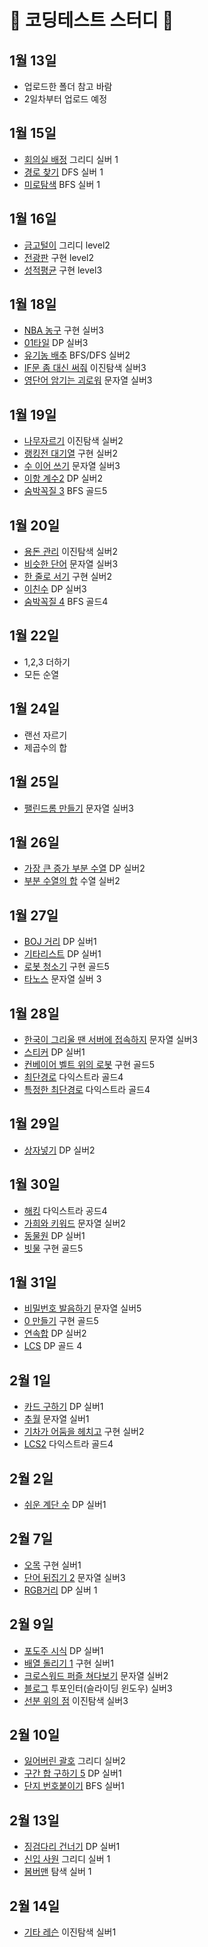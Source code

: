 #  📒 코딩테스트 스터디 📒

## 1월 13일
- 업로드한 폴더 참고 바람
- 2일차부터 업로드 예정

## 1월 15일
- [회의실 배정](https://www.acmicpc.net/problem/1931) 그리디 실버 1
- [경로 찾기](https://www.acmicpc.net/problem/11403) DFS 실버 1
- [미로탐색](https://www.acmicpc.net/problem/2178) BFS 실버 1

## 1월 16일
- [금고털이](https://softeer.ai/practice/info.do?idx=1&eid=395) 그리디 level2
- [전광판](https://softeer.ai/practice/info.do?idx=1&eid=624) 구현 level2
- [성적평균](https://softeer.ai/practice/info.do?idx=1&eid=389&sw_prbl_sbms_sn=100153) 구현 level3

## 1월 18일
- [NBA 농구](https://www.acmicpc.net/problem/2852) 구현 실버3
- [01타일](https://www.acmicpc.net/problem/1904) DP 실버3
- [유기농 배추](https://www.acmicpc.net/problem/1012) BFS/DFS 실버2
- [IF문 좀 대신 써줘](https://www.acmicpc.net/problem/19637) 이진탐색 실버3
- [영단어 암기는 괴로워](https://www.acmicpc.net/problem/20920) 문자열 실버3

## 1월 19일
 - [나무자르기](https://www.acmicpc.net/problem/2805) 이진탐색 실버2
 - [랭킹전 대기열](https://www.acmicpc.net/problem/20006) 구현 실버2
 - [수 이어 쓰기](https://www.acmicpc.net/problem/20006) 문자열 실버3
 - [이항 계수2](https://www.acmicpc.net/problem/11051) DP 실버2
 - [숨박꼭질 3](https://www.acmicpc.net/problem/13549) BFS 골드5

## 1월 20일
 - [용돈 관리](https://www.acmicpc.net/problem/6236) 이진탐색 실버2
 - [비슷한 단어](https://www.acmicpc.net/problem/2607) 문자열 실버3
 - [한 줄로 서기](https://www.acmicpc.net/problem/1138) 구현 실버2
 - [이친수](https://www.acmicpc.net/problem/2193) DP 실버3
 - [숨박꼭질 4](https://www.acmicpc.net/problem/13913) BFS 골드4
 
## 1월 22일
 - 1,2,3 더하기
 - 모든 순열

## 1월 24일
 - 랜선 자르기
 - 제곱수의 합

## 1월 25일
- [팰린드롬 만들기](https://www.acmicpc.net/problem/1213) 문자열 실버3

## 1월 26일
- [가장 큰 증가 부분 수열](https://www.acmicpc.net/problem/11055) DP 실버2
- [부분 수열의 합](https://www.acmicpc.net/problem/1182) 수열 실버2 

## 1월 27일
- [BOJ 거리](https://www.acmicpc.net/problem/12026) DP 실버1
- [기타리스트](https://www.acmicpc.net/problem/1495) DP 실버1
- [로봇 청소기](https://www.acmicpc.net/problem/14503) 구현 골드5
- [타노스](https://www.acmicpc.net/problem/20310) 문자열 실버 3

## 1월 28일
- [한국이 그리울 땐 서버에 접속하지](https://www.acmicpc.net/problem/9996) 문자열 실버3
- [스티커](https://www.acmicpc.net/problem/9465) DP 실버1
- [컨베이어 벨트 위의 로봇](https://www.acmicpc.net/problem/20055) 구현 골드5
- [최단경로](https://www.acmicpc.net/problem/1753) 다익스트라 골드4
- [특정한 최단경로](https://www.acmicpc.net/problem/1504) 다익스트라 골드4

## 1월 29일
- [상자넣기](https://www.acmicpc.net/problem/1965) DP 실버2

## 1월 30일
- [해킹](https://www.acmicpc.net/problem/10282) 다익스트라 공드4
- [가희와 키워드](https://www.acmicpc.net/problem/22233) 문자열 실버2
- [동물원](https://www.acmicpc.net/problem/1309) DP 실버1
- [빗물](https://www.acmicpc.net/problem/14719) 구현 골드5

## 1월 31일
- [비밀번호 발음하기](https://www.acmicpc.net/problem/4659) 문자열 실버5
- [0 만들기](https://www.acmicpc.net/problem/7490) 구현 골드5
- [연속합](https://www.acmicpc.net/problem/1912) DP 실버2
- [LCS](https://www.acmicpc.net/problem/9251) DP 골드 4

## 2월 1일
- [카드 구하기](https://www.acmicpc.net/problem/11052) DP 실버1
- [추월](https://www.acmicpc.net/problem/2002) 문자열 실버1
- [기차가 어둠을 헤치고](https://www.acmicpc.net/problem/15787) 구현 실버2
- [LCS2](https://www.acmicpc.net/problem/9252) 다익스트라 골드4

## 2월 2일
- [쉬운 계단 수](https://www.acmicpc.net/problem/10844) DP 실버1

## 2월 7일
- [오목](https://www.acmicpc.net/problem/2615) 구현 실버1
- [단어 뒤집기 2](https://www.acmicpc.net/problem/17413) 문자열 실버3
- [RGB거리](https://www.acmicpc.net/problem/1149) DP 실버 1

## 2월 9일
- [포도주 시식](https://www.acmicpc.net/problem/2156) DP 실버1
- [배열 돌리기 1](https://www.acmicpc.net/problem/16926) 구현 실버1
- [크로스워드 퍼즐 쳐다보기](https://www.acmicpc.net/problem/3005) 문자열 실버2
- [블로그](https://www.acmicpc.net/problem/21921) 투포인터(슬라이딩 윈도우) 실버3
- [선분 위의 점](https://www.acmicpc.net/problem/11663) 이진탐색 실버3

## 2월 10일
- [잃어버린 괄호](https://www.acmicpc.net/problem/1541) 그리디 실버2
- [구간 합 구하기 5](https://www.acmicpc.net/problem/11660) DP 실버1
- [단지 번호붙이기](https://www.acmicpc.net/problem/2667) BFS 실버1

## 2월 13일
- [징검다리 건너기](https://www.acmicpc.net/problem/21317) DP 실버1
- [신입 사원](https://www.acmicpc.net/problem/1946) 그리디 실버 1
- [봄버맨](https://www.acmicpc.net/problem/16918) 탐색 실버 1

## 2월 14일
- [기타 레슨](https://www.acmicpc.net/problem/2343) 이진탐색 실버1
